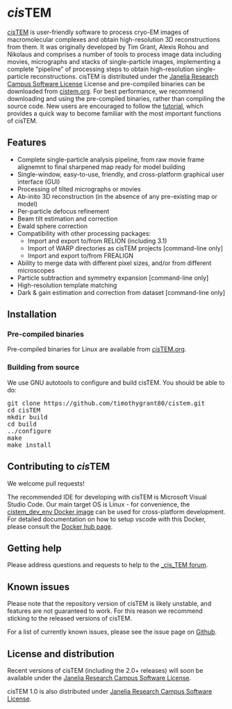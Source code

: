 # *cis*TEM
[*cis*TEM](https://cistem.org) is user-friendly software to process cryo-EM images of macromolecular complexes and obtain high-resolution 3D reconstructions from them. It was originally developed by Tim Grant, Alexis Rohou and Nikolaus and comprises a number of tools to process image data including movies, micrographs and stacks of single-particle images, implementing a complete “pipeline” of processing steps to obtain high-resolution single-particle reconstructions. cisTEM is distributed under the [Janelia Research Campus Software License](http://license.janelia.org/license/) License and pre-compiled binaries can be downloaded from [cistem.org](https://cistem.org). For best performance, we recommend downloading and using the pre-compiled binaries, rather than compiling the source code. New users are encouraged to follow the [tutorial](https://cistem.org/documentation#tab-1-1), which provides a quick way to become familiar with the most important functions of cisTEM.

## Features
* Complete single-particle analysis pipeline, from raw movie frame alignemnt to final sharpened map ready for model building
* Single-window, easy-to-use, friendly, and cross-platform graphical user interface (GUI)
* Processing of tilted micrographs or movies
* Ab-inito 3D reconstruction (in the absence of any pre-existing map or model)
* Per-particle defocus refinement
* Beam tilt estimation and correction
* Ewald sphere correction
* Compatibility with other processing packages:
	* Import and export to/from RELION (including 3.1)
	* Import of WARP directories as cisTEM projects [command-line only]
	* Import and export to/from FREALIGN
* Ability to merge data with different pixel sizes, and/or from different microscopes
* Particle subtraction and symmetry expansion [command-line only]
* High-resolution template matching
* Dark & gain estimation and correction from dataset [command-line only]

## Installation

### Pre-compiled binaries
Pre-compiled binaries for Linux are available from [*cis*TEM.org](https://cisTEM.org).

### Building from source
We use GNU autotools to configure and build cisTEM. You should be able to do:
<pre>
git clone https://github.com/timothygrant80/cistem.git
cd cisTEM
mkdir build
cd build
../configure
make 
make install
</pre>

## Contributing to *cis*TEM
We welcome pull requests!

The recommended IDE for developing with cisTEM is Microsoft Visual Studio Code. Our main target OS is Linux - for convenience, the [cistem\_dev\_env Docker image](https://hub.docker.com/repository/docker/arohou/cistem_dev_env) can be used for cross-platform development. For detailed documentation on how to setup vscode with this Docker, please consult the [Docker hub page](https://hub.docker.com/repository/docker/arohou/cistem_dev_env).

## Getting help
Please address questions and requests to help to the [_cis_TEM forum](https://cistem.org/forum).

## Known issues
Please note that the repository version of cisTEM is likely unstable, and features are not guaranteed to work.  For this reason we recommend sticking to the released versions of cisTEM. 

For a list of currently known issues, please see the issue page on [Github](https://github.com/timothygrant80/cisTEM/issues/).

## License and distribution
Recent versions of cisTEM (including the 2.0+ releases) will soon be available under the [Janelia Research Campus Software License](http://license.janelia.org/license/).

cisTEM 1.0 is also distributed under [Janelia Research Campus Software License](http://license.janelia.org/license/).
